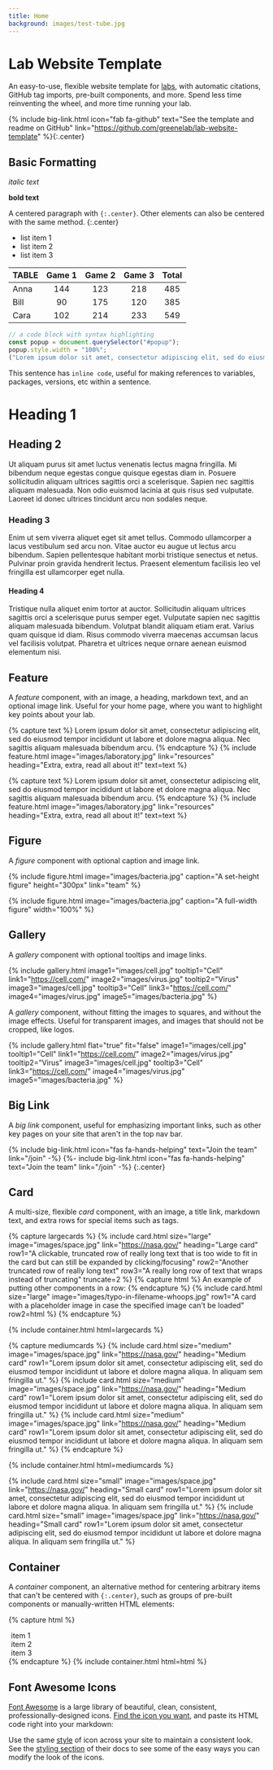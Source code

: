 ```yaml
---
title: Home
background: images/test-tube.jpg
---
```


# <i class="fas fa-flask"></i>Lab Website Template

An easy-to-use, flexible website template for [labs](https://www.greenelab.com/), with automatic citations, GitHub tag imports, pre-built components, and more.
Spend less time reinventing the wheel, and more time running your lab.

{% include big-link.html icon="fab fa-github" text="See the template and readme on GitHub" link="https://github.com/greenelab/lab-website-template" %}{:.center}

## Basic Formatting

_italic text_

**bold text**

A centered paragraph with `{:.center}`.
Other elements can also be centered with the same method.
{:.center}

- list item 1
- list item 2
- list item 3

| TABLE | Game 1 | Game 2 | Game 3 | Total |
| ----- | :----: | :----: | :----: | :---: |
| Anna  |  144   |  123   |  218   |  485  |
| Bill  |   90   |  175   |  120   |  385  |
| Cara  |  102   |  214   |  233   |  549  |

```javascript
// a code block with syntax highlighting
const popup = document.querySelector("#popup");
popup.style.width = "100%";
("Lorem ipsum dolor sit amet, consectetur adipiscing elit, sed do eiusmod tempor incididunt ut labore et dolore magna aliqua.");
```

This sentence has `inline code`, useful for making references to variables, packages, versions, etc within a sentence.

# Heading 1

## Heading 2

Ut aliquam purus sit amet luctus venenatis lectus magna fringilla.
Mi bibendum neque egestas congue quisque egestas diam in.
Posuere sollicitudin aliquam ultrices sagittis orci a scelerisque.
Sapien nec sagittis aliquam malesuada.
Non odio euismod lacinia at quis risus sed vulputate.
Laoreet id donec ultrices tincidunt arcu non sodales neque.

### Heading 3

Enim ut sem viverra aliquet eget sit amet tellus.
Commodo ullamcorper a lacus vestibulum sed arcu non.
Vitae auctor eu augue ut lectus arcu bibendum.
Sapien pellentesque habitant morbi tristique senectus et netus.
Pulvinar proin gravida hendrerit lectus.
Praesent elementum facilisis leo vel fringilla est ullamcorper eget nulla.

#### Heading 4

Tristique nulla aliquet enim tortor at auctor.
Sollicitudin aliquam ultrices sagittis orci a scelerisque purus semper eget.
Vulputate sapien nec sagittis aliquam malesuada bibendum.
Volutpat blandit aliquam etiam erat.
Varius quam quisque id diam.
Risus commodo viverra maecenas accumsan lacus vel facilisis volutpat.
Pharetra et ultrices neque ornare aenean euismod elementum nisi.

## Feature

A _feature_ component, with an image, a heading, markdown text, and an optional image link.
Useful for your home page, where you want to highlight key points about your lab.

{% capture text %}
Lorem ipsum dolor sit amet, consectetur adipiscing elit, sed do eiusmod tempor incididunt ut labore et dolore magna aliqua.
Nec sagittis aliquam malesuada bibendum arcu.
{% endcapture %}
{%
  include feature.html
  image="images/laboratory.jpg"
  link="resources"
  heading="Extra, extra, read all about it!"
  text=text
%}

{% capture text %}
Lorem ipsum dolor sit amet, consectetur adipiscing elit, sed do eiusmod tempor incididunt ut labore et dolore magna aliqua.
Nec sagittis aliquam malesuada bibendum arcu.
{% endcapture %}
{%
  include feature.html
  image="images/laboratory.jpg"
  link="resources"
  heading="Extra, extra, read all about it!"
  text=text
%}

## Figure

A _figure_ component with optional caption and image link.

{%
  include figure.html
  image="images/bacteria.jpg"
  caption="A set-height figure"
  height="300px"
  link="team"
%}

{%
  include figure.html
  image="images/bacteria.jpg"
  caption="A full-width figure"
  width="100%"
%}

## Gallery

A _gallery_ component with optional tooltips and image links.

{%
  include gallery.html
  image1="images/cell.jpg"
  tooltip1="Cell"
  link1="https://cell.com/"
  image2="images/virus.jpg"
  tooltip2="Virus"
  image3="images/cell.jpg"
  tooltip3="Cell"
  link3="https://cell.com/"
  image4="images/virus.jpg"
  image5="images/bacteria.jpg"
%}

A _gallery_ component, without fitting the images to squares, and without the image effects.
Useful for transparent images, and images that should not be cropped, like logos.

{%
  include gallery.html
  flat="true"
  fit="false"
  image1="images/cell.jpg"
  tooltip1="Cell"
  link1="https://cell.com/"
  image2="images/virus.jpg"
  tooltip2="Virus"
  image3="images/cell.jpg"
  tooltip3="Cell"
  link3="https://cell.com/"
  image4="images/virus.jpg"
  image5="images/bacteria.jpg"
%}

## Big Link

A _big link_ component, useful for emphasizing important links, such as other key pages on your site that aren't in the top nav bar.

{% include big-link.html icon="fas fa-hands-helping" text="Join the team" link="/join" -%}
{%- include big-link.html icon="fas fa-hands-helping" text="Join the team" link="/join" -%}
{:.center}

## Card

A multi-size, flexible _card_ component, with an image, a title link, markdown text, and extra rows for special items such as tags.

{% capture largecards %}
{%
  include card.html
  size="large"
  image="images/space.jpg"
  link="https://nasa.gov/"
  heading="Large card"
  row1="A clickable, truncated row of really long text that is too wide to fit in the card but can still be expanded by clicking/focusing"
  row2="Another truncated row of really long text"
  row3="A really long row of text that wraps instead of truncating"
  truncate=2
%}
{% capture html %}
An example of putting other components in a row:
{% endcapture %}
{%
  include card.html
  size="large"
  image="images/typo-in-filename-whoops.jpg"
  row1="A card with a placeholder image in case the specified image can't be loaded"
  row2=html
%}
{% endcapture %}

{% include container.html html=largecards %}

{% capture mediumcards %}
{%
  include card.html
  size="medium"
  image="images/space.jpg"
  link="https://nasa.gov/"
  heading="Medium card"
  row1="Lorem ipsum dolor sit amet, consectetur adipiscing elit, sed do eiusmod tempor incididunt ut labore et dolore magna aliqua. In aliquam sem fringilla ut."
%}
{%
  include card.html
  size="medium"
  image="images/space.jpg"
  link="https://nasa.gov/"
  heading="Medium card"
  row1="Lorem ipsum dolor sit amet, consectetur adipiscing elit, sed do eiusmod tempor incididunt ut labore et dolore magna aliqua. In aliquam sem fringilla ut."
%}
{%
  include card.html
  size="medium"
  image="images/space.jpg"
  link="https://nasa.gov/"
  heading="Medium card"
  row1="Lorem ipsum dolor sit amet, consectetur adipiscing elit, sed do eiusmod tempor incididunt ut labore et dolore magna aliqua. In aliquam sem fringilla ut."
%}
{% endcapture %}

{% include container.html html=mediumcards %}

{%
  include card.html
  size="small"
  image="images/space.jpg"
  link="https://nasa.gov/"
  heading="Small card"
  row1="Lorem ipsum dolor sit amet, consectetur adipiscing elit, sed do eiusmod tempor incididunt ut labore et dolore magna aliqua. In aliquam sem fringilla ut."
%}
{%
  include card.html
  size="small"
  image="images/space.jpg"
  link="https://nasa.gov/"
  heading="Small card"
  row1="Lorem ipsum dolor sit amet, consectetur adipiscing elit, sed do eiusmod tempor incididunt ut labore et dolore magna aliqua. In aliquam sem fringilla ut."
%}

## Container

A _container_ component, an alternative method for centering arbitrary items that can't be centered with `{:.center}`, such as groups of pre-built components or manually-written HTML elements:

{% capture html %}
<div style="margin: 0 5px">item 1</div>
<div style="margin: 0 5px">item 2</div>
<div style="margin: 0 5px">item 3</div>
{% endcapture %}
{% include container.html html=html %}

## Font Awesome Icons

[Font Awesome](https://fontawesome.com/) is a large library of beautiful, clean, consistent, professionally-designed icons.
[Find the icon you want](https://fontawesome.com/icons?d=gallery&q=flask), and paste its HTML code right into your markdown:

<i class="fas fa-flask"></i>
<i class="fas fa-microscope"></i>
<i class="fas fa-glasses"></i>
<i class="fas fa-vial"></i>
<i class="fas fa-bacteria"></i>
<i class="fas fa-virus"></i>

Use the same [style](https://fontawesome.com/how-to-use/on-the-web/referencing-icons/basic-use) of icon across your site to maintain a consistent look.
See the [styling section](https://fontawesome.com/how-to-use/on-the-web/styling/sizing-icons) of their docs to see some of the easy ways you can modify the look of the icons.
